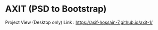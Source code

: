 # AXIT (PSD to Bootstrap)
Project View (Desktop only) Link : https://asif-hossain-7.github.io/axit-1/
